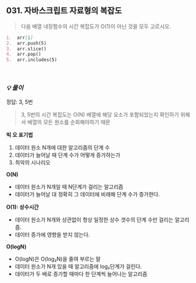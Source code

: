 ## 031. 자바스크립트 자료형의 복잡도

> 다음 배열 내장함수의 시간 복잡도가 O(1)이 아닌 것을 모두 고르시오.

```md
1.  arr[i]
2.  arr.push(5)
3.  arr.slice()
4.  arr.pop()
5.  arr.includes(5)
```

<br>

### _💡 풀이_

정답: 3, 5번

> 3, 5번의 시간 복잡도는 O(N)
> 배열에 해당 요소가 포함되었는지 확인하기 위해서 배열의 모든 원소를 순회해야하기 때문

**빅 오 표기법**

1. 데이터 원소 N개에 대한 알고리즘의 단계 수
2. 데이터가 늘어날 때 단계 수가 어떻게 증가하는가
3. 최악의 시나리오

**O(N)**

- 데이터 원소가 N개일 때 N단계가 걸리는 알고리즘
- 데이터가 늘어날 대 정확히 그 데이터에 비례해 단계 수가 증가한다.

**O(1): 상수시간**

- 데이터 원소가 N개와 상관없이 항상 일정한 상수 갯수의 단계 수만 걸리는 알고리즘.
- 데이터 증가에 영향을 받지 않는다.

**O(logN)**

- O(logN)은 O(log₂N)을 줄여 부르는 말
- 데이터 원소가 N개 있을 때 알고리즘에 log₂단계가 걸린다.
- 데이터가 두 배로 증가할 때마다 한 단계씩 늘어나는 알고리즘
